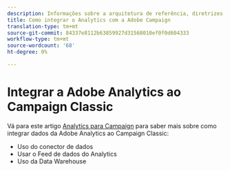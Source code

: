 ```yaml
---
description: Informações sobre a arquitetura de referência, diretrizes de ​, etapas de configuração e testes que os especialistas de implementação precisam seguir ao integrar a Adobe Analytics à Adobe Campaign.
title: Como integrar o Analytics com a Adobe Campaign
translation-type: tm+mt
source-git-commit: 84337e8112b63859927d31568010ef0f0d604333
workflow-type: tm+mt
source-wordcount: '68'
ht-degree: 0%

---
```



# Integrar a Adobe Analytics ao Campaign Classic

Vá para este artigo [Analytics para Campaign](https://helpx.adobe.com/marketing-cloud/how-to/analytics-ac.html) para saber mais sobre como integrar dados da Adobe Analytics ao Campaign Classic:

* Uso do conector de dados
* Usar o Feed de dados do Analytics
* Uso da Data Warehouse